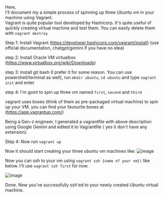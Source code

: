 Here,\
I'll document my a simple process of spinning up three Ubuntu vm in your machine using Vagrant.\
Vagrant is quite popular tool developed by Hashicorp. It's quite useful of quickly creating virtual machine and test them. You can easily delete them with `vagrant destroy`

Step 1: Install Vagrant (https://developer.hashicorp.com/vagrant/install) (use official documentation, chatgpt/gemini if you have no idea)

step 2: Install Oracle VM virtualbox (https://www.virtualbox.org/wiki/Downloads)

step 3: Install git bash (I prefer it for some reason. You can use powershell/terminal as well), run `mkdir ubuntu`, `cd ubuntu` and type `vagrant init` and enter

step 4: I'm goint to spin up three vm named `first`, `second` and `third`

vagrant uses boxes (think of them as pre-packaged virtual machine) to spin up your VM. you can find your favourite boxes at (https://app.vagrantup.com/)


Being a Gen-z engineer, I generated a vagrantfile with above description using Google Gemini and edited it to Vagrantfile ( yes it don't have any extension).

Step 4: Now run `vagrant up`

Now it should start creating your three ubuntu vm machines like:
![image](https://github.com/sujoff/Testing-Vagrant/assets/91075040/a39cf95c-0ad9-4de9-a901-18dcb4a54095)

Now you can ssh to your vm using `vagrant ssh {name of your vm})` like below. I'll use `vagrant ssh first` for now.

![image](https://github.com/sujoff/Testing-Vagrant/assets/91075040/8faeead9-3a70-4e0d-a968-d1cddbe4ee45)

Done. Now you've successfully ssh'ed to your newly created Ubuntu virtual machine.





